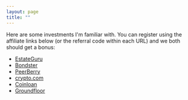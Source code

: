 ```yaml
---
layout: page
title: ""
---
```


Here are some investments I'm familiar with. 
You can register using the affiliate links below (or the referral code within each URL) and we both should get a bonus:

* [EstateGuru](https://estateguru.co/en/investor-referral/?switch=en&userPromotionCode=EGU90218)
* [Bondster](https://www.bondster.com/en/ref2/1000012661?utm_medium=referral&utm_source=website)
* [PeerBerry](https://peerberry.com/ref/Q13EWT/)
* [crypto.com](https://crypto.com/app/wdj2bfkws2)
* [Coinloan](https://coinloan.io/earn-interest-on-crypto/?r=OWWERH)
* [Groundfloor](https://www.groundfloor.us/new_referral/l8dcb1)

